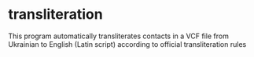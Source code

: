 # transliteration
This program automatically transliterates contacts in a VCF file from Ukrainian to English (Latin script) according to official transliteration rules
